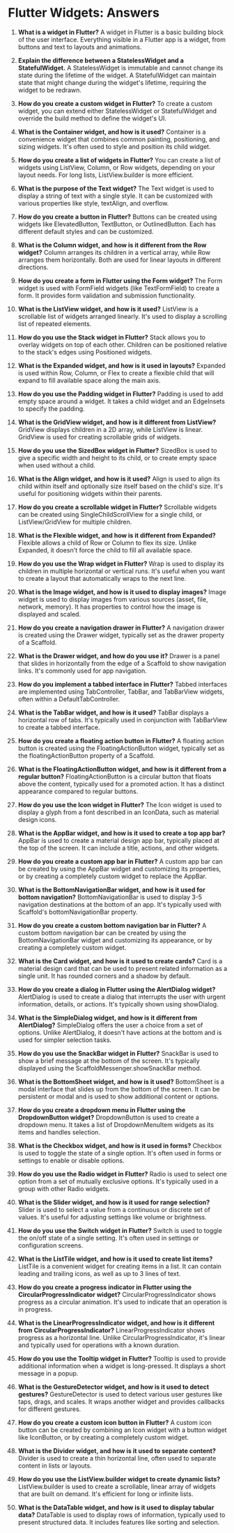 # Flutter Widgets: Answers

1. **What is a widget in Flutter?**
   A widget in Flutter is a basic building block of the user interface. Everything visible in a Flutter app is a widget, from buttons and text to layouts and animations.

2. **Explain the difference between a StatelessWidget and a StatefulWidget.**
   A StatelessWidget is immutable and cannot change its state during the lifetime of the widget. A StatefulWidget can maintain state that might change during the widget's lifetime, requiring the widget to be redrawn.

3. **How do you create a custom widget in Flutter?**
   To create a custom widget, you can extend either StatelessWidget or StatefulWidget and override the build method to define the widget's UI.

4. **What is the Container widget, and how is it used?**
   Container is a convenience widget that combines common painting, positioning, and sizing widgets. It's often used to style and position its child widget.

5. **How do you create a list of widgets in Flutter?**
   You can create a list of widgets using ListView, Column, or Row widgets, depending on your layout needs. For long lists, ListView.builder is more efficient.

6. **What is the purpose of the Text widget?**
   The Text widget is used to display a string of text with a single style. It can be customized with various properties like style, textAlign, and overflow.

7. **How do you create a button in Flutter?**
   Buttons can be created using widgets like ElevatedButton, TextButton, or OutlinedButton. Each has different default styles and can be customized.

8. **What is the Column widget, and how is it different from the Row widget?**
   Column arranges its children in a vertical array, while Row arranges them horizontally. Both are used for linear layouts in different directions.

9. **How do you create a form in Flutter using the Form widget?**
   The Form widget is used with FormField widgets (like TextFormField) to create a form. It provides form validation and submission functionality.

10. **What is the ListView widget, and how is it used?**
    ListView is a scrollable list of widgets arranged linearly. It's used to display a scrolling list of repeated elements.

11. **How do you use the Stack widget in Flutter?**
    Stack allows you to overlay widgets on top of each other. Children can be positioned relative to the stack's edges using Positioned widgets.

12. **What is the Expanded widget, and how is it used in layouts?**
    Expanded is used within Row, Column, or Flex to create a flexible child that will expand to fill available space along the main axis.

13. **How do you use the Padding widget in Flutter?**
    Padding is used to add empty space around a widget. It takes a child widget and an EdgeInsets to specify the padding.

14. **What is the GridView widget, and how is it different from ListView?**
    GridView displays children in a 2D array, while ListView is linear. GridView is used for creating scrollable grids of widgets.

15. **How do you use the SizedBox widget in Flutter?**
    SizedBox is used to give a specific width and height to its child, or to create empty space when used without a child.

16. **What is the Align widget, and how is it used?**
    Align is used to align its child within itself and optionally size itself based on the child's size. It's useful for positioning widgets within their parents.

17. **How do you create a scrollable widget in Flutter?**
    Scrollable widgets can be created using SingleChildScrollView for a single child, or ListView/GridView for multiple children.

18. **What is the Flexible widget, and how is it different from Expanded?**
    Flexible allows a child of Row or Column to flex its size. Unlike Expanded, it doesn't force the child to fill all available space.

19. **How do you use the Wrap widget in Flutter?**
    Wrap is used to display its children in multiple horizontal or vertical runs. It's useful when you want to create a layout that automatically wraps to the next line.

20. **What is the Image widget, and how is it used to display images?**
    Image widget is used to display images from various sources (asset, file, network, memory). It has properties to control how the image is displayed and scaled.

21. **How do you create a navigation drawer in Flutter?**
    A navigation drawer is created using the Drawer widget, typically set as the drawer property of a Scaffold.

22. **What is the Drawer widget, and how do you use it?**
    Drawer is a panel that slides in horizontally from the edge of a Scaffold to show navigation links. It's commonly used for app navigation.

23. **How do you implement a tabbed interface in Flutter?**
    Tabbed interfaces are implemented using TabController, TabBar, and TabBarView widgets, often within a DefaultTabController.

24. **What is the TabBar widget, and how is it used?**
    TabBar displays a horizontal row of tabs. It's typically used in conjunction with TabBarView to create a tabbed interface.

25. **How do you create a floating action button in Flutter?**
    A floating action button is created using the FloatingActionButton widget, typically set as the floatingActionButton property of a Scaffold.

26. **What is the FloatingActionButton widget, and how is it different from a regular button?**
    FloatingActionButton is a circular button that floats above the content, typically used for a promoted action. It has a distinct appearance compared to regular buttons.

27. **How do you use the Icon widget in Flutter?**
    The Icon widget is used to display a glyph from a font described in an IconData, such as material design icons.

28. **What is the AppBar widget, and how is it used to create a top app bar?**
    AppBar is used to create a material design app bar, typically placed at the top of the screen. It can include a title, actions, and other widgets.

29. **How do you create a custom app bar in Flutter?**
    A custom app bar can be created by using the AppBar widget and customizing its properties, or by creating a completely custom widget to replace the AppBar.

30. **What is the BottomNavigationBar widget, and how is it used for bottom navigation?**
    BottomNavigationBar is used to display 3-5 navigation destinations at the bottom of an app. It's typically used with Scaffold's bottomNavigationBar property.

31. **How do you create a custom bottom navigation bar in Flutter?**
    A custom bottom navigation bar can be created by using the BottomNavigationBar widget and customizing its appearance, or by creating a completely custom widget.

32. **What is the Card widget, and how is it used to create cards?**
    Card is a material design card that can be used to present related information as a single unit. It has rounded corners and a shadow by default.

33. **How do you create a dialog in Flutter using the AlertDialog widget?**
    AlertDialog is used to create a dialog that interrupts the user with urgent information, details, or actions. It's typically shown using showDialog.

34. **What is the SimpleDialog widget, and how is it different from AlertDialog?**
    SimpleDialog offers the user a choice from a set of options. Unlike AlertDialog, it doesn't have actions at the bottom and is used for simpler selection tasks.

35. **How do you use the SnackBar widget in Flutter?**
    SnackBar is used to show a brief message at the bottom of the screen. It's typically displayed using the ScaffoldMessenger.showSnackBar method.

36. **What is the BottomSheet widget, and how is it used?**
    BottomSheet is a modal interface that slides up from the bottom of the screen. It can be persistent or modal and is used to show additional content or options.

37. **How do you create a dropdown menu in Flutter using the DropdownButton widget?**
    DropdownButton is used to create a dropdown menu. It takes a list of DropdownMenuItem widgets as its items and handles selection.

38. **What is the Checkbox widget, and how is it used in forms?**
    Checkbox is used to toggle the state of a single option. It's often used in forms or settings to enable or disable options.

39. **How do you use the Radio widget in Flutter?**
    Radio is used to select one option from a set of mutually exclusive options. It's typically used in a group with other Radio widgets.

40. **What is the Slider widget, and how is it used for range selection?**
    Slider is used to select a value from a continuous or discrete set of values. It's useful for adjusting settings like volume or brightness.

41. **How do you use the Switch widget in Flutter?**
    Switch is used to toggle the on/off state of a single setting. It's often used in settings or configuration screens.

42. **What is the ListTile widget, and how is it used to create list items?**
    ListTile is a convenient widget for creating items in a list. It can contain leading and trailing icons, as well as up to 3 lines of text.

43. **How do you create a progress indicator in Flutter using the CircularProgressIndicator widget?**
    CircularProgressIndicator shows progress as a circular animation. It's used to indicate that an operation is in progress.

44. **What is the LinearProgressIndicator widget, and how is it different from CircularProgressIndicator?**
    LinearProgressIndicator shows progress as a horizontal line. Unlike CircularProgressIndicator, it's linear and typically used for operations with a known duration.

45. **How do you use the Tooltip widget in Flutter?**
    Tooltip is used to provide additional information when a widget is long-pressed. It displays a short message in a popup.

46. **What is the GestureDetector widget, and how is it used to detect gestures?**
    GestureDetector is used to detect various user gestures like taps, drags, and scales. It wraps another widget and provides callbacks for different gestures.

47. **How do you create a custom icon button in Flutter?**
    A custom icon button can be created by combining an Icon widget with a button widget like IconButton, or by creating a completely custom widget.

48. **What is the Divider widget, and how is it used to separate content?**
    Divider is used to create a thin horizontal line, often used to separate content in lists or layouts.

49. **How do you use the ListView.builder widget to create dynamic lists?**
    ListView.builder is used to create a scrollable, linear array of widgets that are built on demand. It's efficient for long or infinite lists.

50. **What is the DataTable widget, and how is it used to display tabular data?**
    DataTable is used to display rows of information, typically used to present structured data. It includes features like sorting and selection.
